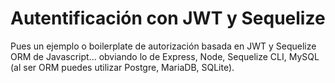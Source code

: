 # Autentificación con JWT y Sequelize

Pues un ejemplo o boilerplate de autorización basada en JWT y Sequelize ORM de Javascript... obviando
lo de Express, Node, Sequelize CLI, MySQL (al ser ORM puedes utilizar Postgre, MariaDB, SQLite). 